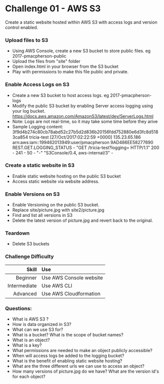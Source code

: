 Challenge 01 - AWS S3
==================

Create a static website hosted within AWS S3 with access logs and version control enabled.


### Upload files to S3
* Using AWS Console, create a new S3 bucket to store public files. eg 2017-pmacpherson-public
* Upload the files from "site" folder
* Open index.html in your browser from the S3 bucket
* Play with permissions to make this file public and private.


### Enable Access Logs on S3
* Create a new S3 bucket to host access logs.  eg 2017-pmacpherson-logs
* Modify the public S3 bucket by enabling Server access logging using your log bucket.  
https://docs.aws.amazon.com/AmazonS3/latest/dev/ServerLogs.html
* Note: Logs are not real-time, so it may take some time before they arive
* Sample Logging content:
3f9d4b274c80cb78abd52c27b5d2d836b20156fdd752880e6d3fc8d5183ca854 tricia-test [27/Oct/2017:02:22:59 +0000] 135.23.65.186 arn:aws:iam::199462013949:user/pmacpherson 9AD486EE58277690 REST.GET.LOGGING_STATUS - "GET /tricia-test?logging= HTTP/1.1" 200 - 241 - 50 - "-" "S3Console/0.4, aws-internal/3" -


### Create a static website in S3
* Enable static website hosting on the public S3 bucket
* Access static website via website address.


### Enable Versions on S3
* Enable Versioning on the public S3 bucket.
* Replace site/picture.jpg with site2/picture.jpg
* Find and list all versions in S3
* Delete the latest version of picture.jpg and revert back to the original.



### Teardown
* Delete S3 buckets


### Challenge Difficulty 
Skill | Use
---:|:---
Beginner | Use AWS Console website
Intermediate | Use AWS CLI
Advanced | Use AWS Cloudformation


### Questions:

* What is AWS S3 ?
* How is data organized in S3?
* What can we use S3 for?
* What is a bucket?  What is the scope of bucket names?
* What is an object?
* What is a key?
* What permissions are needed to make an object publicly accessible?
* When will access logs be added to the logging bucket?
* What is the benefit of enabling static website hosting?
* What are the three different urls we can use to access an object?
* How many versions of picture.jpg do we have?  What are the version id's for each object?



